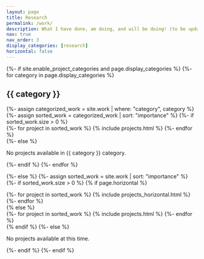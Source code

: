 ```yaml
---
layout: page
title: Research
permalink: /work/
description: What I have done, am doing, and will be doing! (to be updated)
nav: true
nav_order: 3
display_categories: [research]
horizontal: false
---
```


<!-- pages/projects.md -->
<div class="projects">
  <!-- Conditionally display projects based on categories -->
  {%- if site.enable_project_categories and page.display_categories %}
    {%- for category in page.display_categories %}
      <h2 class="category">{{ category }}</h2>
      {%- assign categorized_work = site.work | where: "category", category %}
      {%- assign sorted_work = categorized_work | sort: "importance" %}
      <!-- Check if there are projects to display -->
      {%- if sorted_work.size > 0 %}
        <div class="grid">
          {%- for project in sorted_work %}
            {% include projects.html %}
          {%- endfor %}
        </div>
      {%- else %}
        <p>No projects available in {{ category }} category.</p>
      {%- endif %}
    {%- endfor %}

  {%- else %}
    <!-- Display all projects when categories are not enabled or specified -->
    {%- assign sorted_work = site.work | sort: "importance" %}
    <!-- Check if there are projects to display -->
    {%- if sorted_work.size > 0 %}
      {% if page.horizontal %}
        <div class="container">
          <div class="row row-cols-2">
            {%- for project in sorted_work %}
              {% include projects_horizontal.html %}
            {%- endfor %}
          </div>
        </div>
      {% else %}
        <div class="grid">
          {%- for project in sorted_work %}
            {% include projects.html %}
          {%- endfor %}
        </div>
      {% endif %}
    {%- else %}
      <p>No projects available at this time.</p>
    {%- endif %}
  {%- endif %}
</div>
